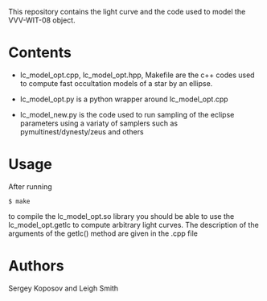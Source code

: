 This repository contains the light curve and the code used to model
the VVV-WIT-08 object.

# Contents

* lc_model_opt.cpp, lc_model_opt.hpp, Makefile are the c++ codes used to compute fast occultation models of a star by an ellipse.
* lc_model_opt.py is a python wrapper around lc_model_opt.cpp

* lc_model_new.py is the code used to run sampling of the eclipse parameters using a variaty of samplers such as pymultinest/dynesty/zeus and others

# Usage

After running
```
$ make
```
to  compile the lc_model_opt.so library you should be able to
use the lc_model_opt.getlc to compute arbitrary light curves. The description of the arguments of the getlc() method are given in the .cpp file

# Authors

Sergey Koposov and Leigh Smith
